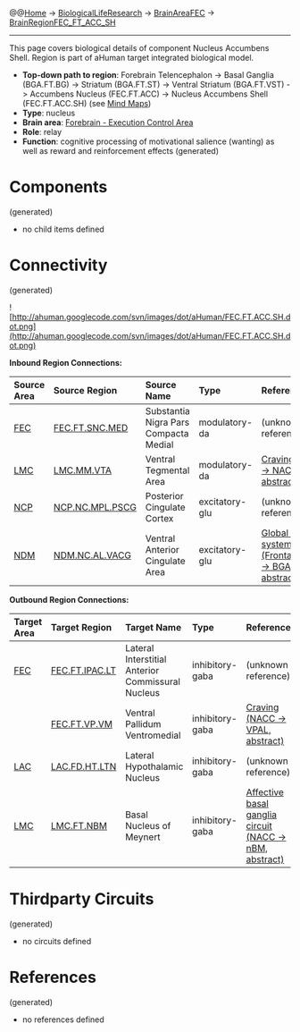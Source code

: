 @@[Home](Home.md) -> [BiologicalLifeResearch](BiologicalLifeResearch.md) -> [BrainAreaFEC](BrainAreaFEC.md) -> [BrainRegionFEC\_FT\_ACC\_SH](BrainRegionFEC_FT_ACC_SH.md)

---


This page covers biological details of component Nucleus Accumbens Shell.
Region is part of aHuman target integrated biological model.

  * **Top-down path to region**: Forebrain Telencephalon -> Basal Ganglia (BGA.FT.BG) -> Striatum (BGA.FT.ST) -> Ventral Striatum (BGA.FT.VST) -> Accumbens Nucleus (FEC.FT.ACC) -> Nucleus Accumbens Shell (FEC.FT.ACC.SH) (see [Mind Maps](OverallMindMaps.md))
  * **Type**: nucleus
  * **Brain area**: [Forebrain - Execution Control Area](BrainAreaFEC.md)
  * **Role**: relay
  * **Function**: cognitive processing of motivational salience (wanting) as well as reward and reinforcement effects
(generated)
# Components #
(generated)


  * no child items defined

# Connectivity #
(generated)


![http://ahuman.googlecode.com/svn/images/dot/aHuman/FEC.FT.ACC.SH.dot.png](http://ahuman.googlecode.com/svn/images/dot/aHuman/FEC.FT.ACC.SH.dot.png)

**Inbound Region Connections:**

| **Source Area** | **Source Region** | **Source Name** | **Type** | **Reference** |
|:----------------|:------------------|:----------------|:---------|:--------------|
| [FEC](BrainAreaFEC.md) | [FEC.FT.SNC.MED](BrainRegionFEC_FT_SNC_MED.md) | Substantia Nigra Pars Compacta Medial | modulatory-da | (unknown reference) |
| [LMC](BrainAreaLMC.md) | [LMC.MM.VTA](BrainRegionLMC_MM_VTA.md) | Ventral Tegmental Area | modulatory-da | [Craving (VTA -> NACC, abstract)](http://www.impulsecontroldisorders.org/html/cravings.html) |
| [NCP](BrainAreaNCP.md) | [NCP.NC.MPL.PSCG](BrainRegionNCP_NC_MPL_PSCG.md) | Posterior Cingulate Cortex | excitatory-glu | (unknown reference) |
| [NDM](BrainAreaNDM.md) | [NDM.NC.AL.VACG](BrainRegionNDM_NC_AL_VACG.md) | Ventral Anterior Cingulate Area | excitatory-glu | [Global visual system (FrontalCortex -> BGA, abstract)](http://www.sciencedirect.com/science/article/pii/S0959438808001566) |

**Outbound Region Connections:**

| **Target Area** | **Target Region** | **Target Name** | **Type** | **Reference** |
|:----------------|:------------------|:----------------|:---------|:--------------|
| [FEC](BrainAreaFEC.md) | [FEC.FT.IPAC.LT](BrainRegionFEC_FT_IPAC_LT.md) | Lateral Interstitial Anterior Commissural Nucleus | inhibitory-gaba | (unknown reference) |
|                 | [FEC.FT.VP.VM](BrainRegionFEC_FT_VP_VM.md) | Ventral Pallidum Ventromedial | inhibitory-gaba | [Craving (NACC -> VPAL, abstract)](http://www.impulsecontroldisorders.org/html/cravings.html) |
| [LAC](BrainAreaLAC.md) | [LAC.FD.HT.LTN](BrainRegionLAC_FD_HT_LTN.md) | Lateral Hypothalamic Nucleus | inhibitory-gaba | (unknown reference) |
| [LMC](BrainAreaLMC.md) | [LMC.FT.NBM](BrainRegionLMC_FT_NBM.md) | Basal Nucleus of Meynert | inhibitory-gaba | [Affective basal ganglia circuit (NACC -> nBM, abstract)](http://www.expertsmind.com/topic/emotion/affective-basal-ganglia-circuit-93570.aspx) |

# Thirdparty Circuits #
(generated)

  * no circuits defined

# References #
(generated)

  * no references defined
